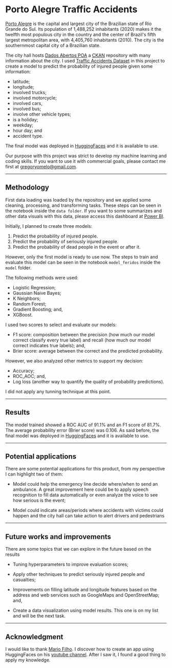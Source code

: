 # Porto Alegre Traffic Accidents

[Porto Alegre](https://en.wikipedia.org/wiki/Porto_Alegre) is the capital and largest city of the Brazilian state of Rio Grande do Sul. Its population of 1,488,252 inhabitants (2020) makes it the twelfth most populous city in the country and the center of Brazil's fifth largest metropolitan area, with 4,405,760 inhabitants (2010). The city is the southernmost capital city of a Brazilian state.

The city hall hosts [Dados Abertos POA](http://datapoa.com.br/) a [CKAN](https://ckan.org/) repository with many information about the city. I used [Traffic Accidents Dataset](http://datapoa.com.br/dataset/acidentes-de-transito-acidentes) in this project to create a model to predict the probability of injured people given some information:

- latitude;
- longitude;
- involved trucks;
- involved motorcycle;
- involved cars,
- involved bus;
- involve other vehicle types;
- is a holiday;
- weekday;
- hour day; and
- accident type.

The final model was deployed in [HuggingFaces](https://huggingface.co/spaces/GregOliveira/poa_traffic_accidents) and it is available to use.

Our purpose with this project was strict to develop my machine learning and coding skills. If you want to use it with commercial goals, please contact me first at gregoryomelo@gmail.com.

---

## Methodology

First data loading was loaded by the repository and we applied some cleaning, processing, and transforming tasks. These steps can be seen in the notebook inside the `data folder`. If you want to some summarizes and other data visuals with this data, please access this dashboard at [Power BI](https://app.powerbi.com/view?r=eyJrIjoiNWJlZWI0ZjAtNThjMC00ZDNmLWI2NjgtMWVhMDVhMDQ4NmJkIiwidCI6ImI4N2IxYmQyLTc5YTItNGY4ZS1hYTljLWYxMDQ2MTVlOGI0NiJ9).

Initially, I planned to create three models:

1. Predict the probability of injured people.
2. Predict the probability of seriously injured people.
3. Predict the probability of dead people in the event or after it.

However, only the first model is ready to use now. The steps to train and evaluate this model can be seen in the notebook `model_feridos` inside the `model` folder.

The following methods were used:

- Logistic Regression;
- Gaussian Naive Bayes;
- K Neighbors;
- Random Forest;
- Gradient Boosting; and,
- XGBoost.

I used two scores to select and evaluate our models:

- F1 score: composition between the precision (how much our model correct classify every true label) and recall (how much our model correct indicates true labels); and,
- Brier score: average between the correct and the predicted probability.

However, we also analyzed other metrics to support my decision:

- Accuracy;
- ROC_AOC; and,
- Log loss (another way to quantify the quality of probability predictions).

I did not apply any tunning technique at this point.

---

## Results

The model trained showed a ROC AUC of 91.1% and an F1 score of 81.7%. The average probability error (Brier score) was 0.106. As said before, the final model was deployed in [HuggingFaces](https://huggingface.co/spaces/GregOliveira/poa_traffic_accidents) and it is available to use.

---

## Potential applications

There are some potential applications for this product, from my perspective I can highlight two of them:

- Model could help the emergency line decide where/when to send an ambulance. A great improvement here could be to apply speech recognition to fill data automatically or even analyze the voice to see how serious is the event;

- Model could indicate areas/periods where accidents with victims could happen and the city hall can take action to alert drivers and pedestrians

---
## Future works and improvements

There are some topics that we can explore in the future based on the results

- Tuning hyperparameters to improve evaluation scores;

- Apply other techniques to predict seriously injured people and casualties;

- Improvements on filling latitude and longitude features based on the address and web services such as GoogleMaps and OpenStreetMap; and,

- Create a data visualization using model results. This one is on my list and will be the next task.
---
## Acknowledgment

I would like to thank [Mario Filho](https://github.com/ledmaster). I discover how to create an app using HuggingFaces on his [youtube channel](https://www.youtube.com/watch?v=3y3l_rsbbB8&t=443s). After I saw it, I found a good thing to apply my knowledge.
